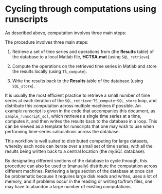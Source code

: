 # Cycling through computations using runscripts

As described above, computation involves three main steps:

The procedure involves three main steps:

1. Retrieve a set of time series and operations from (the **Results** table) of the database to a local Matlab file, **HCTSA.mat** (using `SQL_retrieve`).

2. Compute the operations on the retrieved time series in Matlab and store the results locally (using `TS_compute`).

3. Write the results back to the **Results** table of the database (using `SQL_store`).

<!--This computational workflow is represented schematically below:-->

<!--![**Computation workflow schematic.**](img/ComputationSchematic.png)-->

It is usually the most efficient practice to retrieve a small number of time series at each iteration of the `SQL_retrieve`–`TS_compute`–`SQL_store` loop, and distribute this computation across multiple machines if possible.
An example runscript is given in the code that accompanies this document, as `sample_runscript_sql`, which retrieves a single time series at a time, computes it, and then writes the results back to the database in a loop.
This can be viewed as a template for runscripts that one may wish to use when performing time-series calculations across the database.

This workflow is well suited to distributed computing for large datasets, whereby each node can iterate over a small set of time series, with all the results being written back to a central location (the *mySQL* database).

By designating different sections of the database to cycle through, this procedure can also be used to (manually) distribute the computation across different machines.
Retrieving a large section of the database at once can be problematic because it requires large disk reads and writes, uses a lot of memory, and if problems occur in the reading or writing to/from files, one may have to abandon a large number of existing computations.
